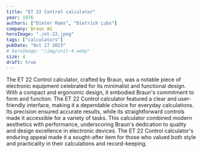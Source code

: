 ```yaml
---
title: "ET 22 Control calculator"
year: 1976
authors: ["Dieter Rams", "Dietrich Lubs"]
company: Braun AG
heroImage: "./et-22.jpeg"
tags: ["calculators"]
pubDate: "Oct 17 2023"
# heroImage: "/img/unit-4.webp"
size: 4
draft: true
---
```


The ET 22 Control calculator, crafted by Braun, was a notable piece of electronic equipment celebrated for its minimalist and functional design. With a compact and ergonomic design, it embodied Braun's commitment to form and function. The ET 22 Control calculator featured a clear and user-friendly interface, making it a dependable choice for everyday calculations. Its precision ensured accurate results, while its straightforward controls made it accessible for a variety of tasks. This calculator combined modern aesthetics with performance, underscoring Braun's dedication to quality and design excellence in electronic devices. The ET 22 Control calculator's enduring appeal made it a sought-after item for those who valued both style and practicality in their calculations and record-keeping.
